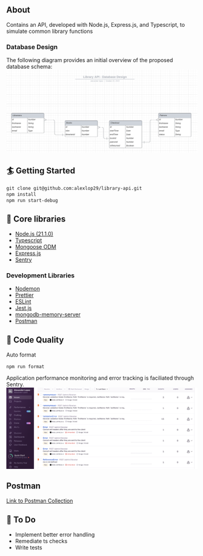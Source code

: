 ## About

Contains an API, developed with Node.js, Express.js, and Typescript, to simulate common library functions

### Database Design

The following diagram provides an initial overview of the proposed database schema:
![Database Design](./tmp/databaseDesign.png)

## 🏄 Getting Started

```
git clone git@github.com:alexlop29/library-api.git
npm install
npm run start-debug
```

## 🔧 Core libraries

- [Node.js (21.1.0)](https://nodejs.org/en)
- [Typescript](https://www.typescriptlang.org)
- [Mongoose ODM](https://mongoosejs.com)
- [Express.js](https://expressjs.com)
- [Sentry](https://docs.sentry.io/platforms/node/)

### Development Libraries

- [Nodemon](https://nodemon.io)
- [Prettier](https://prettier.io)
- [ESLint](https://eslint.org)
- [Jest.js](https://jestjs.io)
- [mongodb-memory-server](https://nodkz.github.io/mongodb-memory-server/)
- [Postman]()

## 🌈 Code Quality

Auto format

```
npm run format
```

Application performance monitoring and error tracking is faciliated through Sentry.
![Sentry](./tmp/sentrySample.png)

## Postman

[Link to Postman Collection](https://app.getpostman.com/join-team?invite_code=f5fd634447abc7fe04a841e7d046c100)

## 🚧 To Do

- Implement better error handling
- Remediate ts checks
- Write tests
